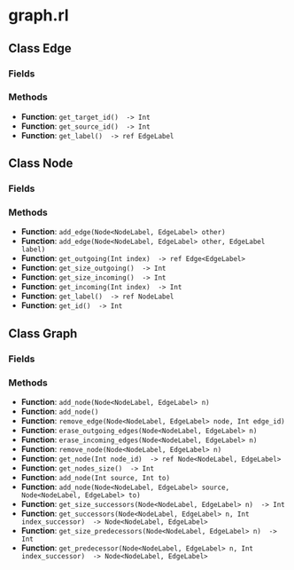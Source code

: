 # graph.rl

## Class Edge

### Fields

### Methods
- **Function**: `get_target_id()  -> Int`
- **Function**: `get_source_id()  -> Int`
- **Function**: `get_label()  -> ref EdgeLabel`

## Class Node

### Fields

### Methods
- **Function**: `add_edge(Node<NodeLabel, EdgeLabel> other) `
- **Function**: `add_edge(Node<NodeLabel, EdgeLabel> other, EdgeLabel label) `
- **Function**: `get_outgoing(Int index)  -> ref Edge<EdgeLabel>`
- **Function**: `get_size_outgoing()  -> Int`
- **Function**: `get_size_incoming()  -> Int`
- **Function**: `get_incoming(Int index)  -> Int`
- **Function**: `get_label()  -> ref NodeLabel`
- **Function**: `get_id()  -> Int`

## Class Graph

### Fields

### Methods
- **Function**: `add_node(Node<NodeLabel, EdgeLabel> n) `
- **Function**: `add_node() `
- **Function**: `remove_edge(Node<NodeLabel, EdgeLabel> node, Int edge_id) `
- **Function**: `erase_outgoing_edges(Node<NodeLabel, EdgeLabel> n) `
- **Function**: `erase_incoming_edges(Node<NodeLabel, EdgeLabel> n) `
- **Function**: `remove_node(Node<NodeLabel, EdgeLabel> n) `
- **Function**: `get_node(Int node_id)  -> ref Node<NodeLabel, EdgeLabel>`
- **Function**: `get_nodes_size()  -> Int`
- **Function**: `add_node(Int source, Int to) `
- **Function**: `add_node(Node<NodeLabel, EdgeLabel> source, Node<NodeLabel, EdgeLabel> to) `
- **Function**: `get_size_successors(Node<NodeLabel, EdgeLabel> n)  -> Int`
- **Function**: `get_successors(Node<NodeLabel, EdgeLabel> n, Int index_successor)  -> Node<NodeLabel, EdgeLabel>`
- **Function**: `get_size_predecessors(Node<NodeLabel, EdgeLabel> n)  -> Int`
- **Function**: `get_predecessor(Node<NodeLabel, EdgeLabel> n, Int index_successor)  -> Node<NodeLabel, EdgeLabel>`

